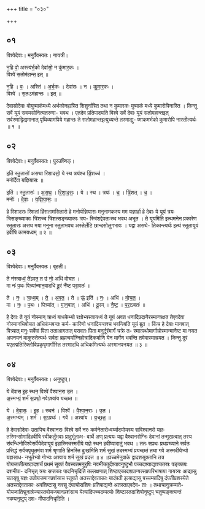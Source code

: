 +++
title = "०३०"

+++


## ०१
विश्वेदेवाः। मनुर्वैवस्वतः। गायत्री।

न॒हि वो॒ अस्त्य॑र्भ॒को देवा॑सो॒ न कु॑मार॒कः ।  
विश्वे॑ स॒तोम॑हान्त॒ इत् ॥

न॒हि । वः॒ । अस्ति॑ । अ॒र्भ॒कः । देवा॑सः । न । कु॒मा॒र॒कः ।  
विश्वे॑ । स॒तःऽम॑हान्तः । इत् ॥

देवासोदेवाः वोयुष्माकंमध्ये अर्भकोनह्यस्ति शिशुर्नास्ति तथा न कुमारकः युष्माकं मध्ये कुमारोपिनास्ति । किन्तु सर्वे यूयं सवयसोनित्यतरुणा- भवथ । एतदेव प्रतिपादयति विश्वे सर्वे देवाः यूयं सतोमहान्तइत् सर्वस्माद्विद्यमानात् पृथिव्यामपिये महान्तः ते सतोमहान्तइत्युच्यन्ते तस्माद्यु- ष्माकमर्भको कुमारोपि नास्तीत्यर्थः ॥ १ ॥

## ०२
विश्वेदेवाः। मनुर्वैवस्वतः। पुरउष्णिक्।

इति॑ स्तु॒तासो॑ असथा रिशादसो॒ ये स्थ त्रय॑श्च त्रिं॒शच्च॑ ।  
मनो॑र्देवा यज्ञियासः ॥

इति॑ । स्तु॒तासः॑ । अ॒स॒थ॒ । रि॒शा॒द॒सः॒ । ये । स्थ । त्रयः॑ । च॒ । त्रिं॒शत् । च॒ ।  
मनोः॑ । दे॒वाः॒ । य॒ज्ञि॒या॒सः॒ ॥

हे रिशादसः रिशतां हिंसतामसितारो हे मनोर्यज्ञियासः मनुनामकस्य मम यज्ञार्हा हे देवाः ये यूयं त्रयः त्रिसङ्ख्याकाः त्रिंशच्च त्रिंशत्सङ्ख्याकाः त्रय- स्त्रिंशद्देवताःस्थ भवथ अभूत । ते यूयमिति इत्थमनेन प्रकारेण स्तुतासः असथ मया मनुना स्तुताभवथ अस्तेर्लेटि छान्दसोलुगभावः । यद्वा असथे- तिकान्त्यर्थः इत्थं स्तुतायूयं हवींषि कामयध्वम् ॥ २ ॥

## ०३
विश्वेदेवाः। मनुर्वैवस्वतः। बृहती।

ते न॑स्त्राध्वं॒ ते॑ऽवत॒ त उ॑ नो॒ अधि॑ वोचत ।  
मा नः॑ प॒थः पित्र्या॑न्मान॒वादधि॑ दू॒रं नै॑ष्ट परा॒वतः॑ ॥

ते । नः॒ । त्रा॒ध्व॒म् । ते॒ । अ॒व॒त॒ । ते । ऊं॒ इति॑ । नः॒ । अधि॑ । वो॒च॒त॒ ।  
मा । नः॒ । प॒थः । पित्र्या॑त् । मा॒न॒वात् । अधि॑ । दू॒रम् । नै॒ष्ट॒ । प॒रा॒ऽवतः॑ ॥

हे देवाः ते यूयं नोस्मान् त्राध्वं बाधकेभ्यो रक्षोभ्यस्त्रायध्वं ते यूयं अवत धनादिप्रदानैरस्मान्त्रक्षत तेएवदेवा नोस्मानधिवोचत अधिकंभवन्तः कर्म- कारिणो धनादिमन्तश्च भवन्त्विति यूयं ब्रूत । किंच हे देवाः मानवात् पित्र्यात् मनुः सर्वेषां पिता तताआगतात् परावतः पिता मनुर्दूरंमार्गं चक्रे त- स्मात्पथोमार्गान्नोस्मान्मानैष्ट मा नयत अपनयनं माकुरुतेत्यर्थः सर्वदा ब्रह्मचर्याग्निहोत्रादिकर्माणि येन मार्गेण भवन्ति तमेवास्मान्नयत । किन्तु दूरं यएतद्मतिरिक्तोविप्रकृषृमार्गोस्ति तस्मादधि अधिकमित्यर्थः अस्मानपनयत ॥ ३ ॥

## ०४
विश्वेदेवाः। मनुर्वैवस्वतः। अनुष्टुप्।

ये दे॑वास इ॒ह स्थन॒ विश्वे॑ वैश्वान॒रा उ॒त ।  
अ॒स्मभ्यं॒ शर्म॑ स॒प्रथो॒ गवेऽश्वा॑य यच्छत ॥

ये । दे॒वा॒सः॒ । इ॒ह । स्थन॑ । विश्वे॑ । वै॒श्वा॒न॒राः । उ॒त ।  
अ॒स्मभ्य॑म् । शर्म॑ । स॒ऽप्रथः॑ । गवे॑ । अश्वा॑य । य॒च्छ॒त॒ ॥

हे देवासोदेवाः उतापिच वैश्वानराः विश्वे सर्वे नरः कर्मनेतारोध्वर्य्वादयोयस्य सविश्वानरो यज्ञः तस्मिन्सोमादिहवींषि स्वीकर्तुंभवाः प्रादुर्भूताःभ- वार्थे अण् प्रत्ययः यद्वा वैश्वानरोग्निः देवानां तन्मुखत्वात् तस्य संबन्धिनोविश्वेसर्वेयेदेवायूयं इहास्मिन्नस्मदीये यज्ञे स्थन हवींष्यादातुं भवथ । ततः सप्रथः प्रथप्रख्याने सर्वतः प्रसिद्धं सर्वत्रपृथुतमंवा शर्म श्रृणाति हिनस्ति दुःखमिति शर्म सुखं तदस्मभ्यं प्रयच्छतं तथा गवे अस्मदीयेभ्यो यज्ञसाध- नभूतेभ्यो गोभ्यः अश्वाय शर्म सुखं प्रदत्त ॥ ४ ॥पच्चमेनुवाके द्वादशसूक्तानि तत्र योयजातीत्यष्टादशर्चं प्रथमं सूक्तं वैवस्वतमनुरृषिः नवमीचतुर्दश्यावनुष्टुभौ पच्चदश्याद्याश्चतस्रः पङ्क्तयः दशमीपा- दनिचृत् त्रयः सप्तकाः पादनिचृदिति तल्लक्षणात् शिष्टाएकादशप्राग्वत्सप्रपरिभाषाया गायत्र्यः आद्यासु चतसृषु यज्ञः ततोयजमानप्रशंसाच स्तूयते अतस्तद्देवताकाः यादंपती इत्याद्यासु पच्चम्यादिषु दंपतीप्रशस्येते अतस्तद्देवताकाः अवशिष्टासु नवसु दंपत्योराशिषः प्रतिपाद्यन्ते अतस्ताएवदेव- ताः । तथाचानुक्रम्यते-योयजातिद्मूनात्रेज्यास्तवोयजमानप्रशंसाच येत्यादिपच्चदम्पत्योः शिष्टास्तदाशिषोनुष्टुप् चतुष्पङ्क्त्यन्तं नवम्यनुष्टुप् दश- मीपादनिचृदिति ।